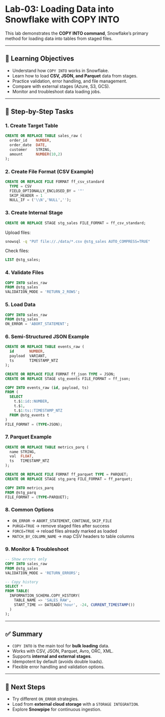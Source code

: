 # Lab-03: Loading Data into Snowflake with COPY INTO

This lab demonstrates the **COPY INTO command**, Snowflake’s primary method for loading data into tables from staged files.

---

## 🎯 Learning Objectives
- Understand how `COPY INTO` works in Snowflake.  
- Learn how to load **CSV, JSON, and Parquet** data from stages.  
- Practice validation, error handling, and file management.  
- Compare with external stages (Azure, S3, GCS).  
- Monitor and troubleshoot data loading jobs.  

---

## 📌 Step-by-Step Tasks

### 1. Create Target Table
```sql
CREATE OR REPLACE TABLE sales_raw (
  order_id    NUMBER,
  order_date  DATE,
  customer    STRING,
  amount      NUMBER(10,2)
);
```

### 2. Create File Format (CSV Example)
```sql
CREATE OR REPLACE FILE FORMAT ff_csv_standard
  TYPE = CSV
  FIELD_OPTIONALLY_ENCLOSED_BY = '"'
  SKIP_HEADER = 1
  NULL_IF = ('\\N','NULL','');
```

### 3. Create Internal Stage
```sql
CREATE OR REPLACE STAGE stg_sales FILE_FORMAT = ff_csv_standard;
```

Upload files:
```bash
snowsql -q "PUT file://./data/*.csv @stg_sales AUTO_COMPRESS=TRUE"
```

Check files:
```sql
LIST @stg_sales;
```

### 4. Validate Files
```sql
COPY INTO sales_raw
FROM @stg_sales
VALIDATION_MODE = 'RETURN_2_ROWS';
```

### 5. Load Data
```sql
COPY INTO sales_raw
FROM @stg_sales
ON_ERROR = 'ABORT_STATEMENT';
```

### 6. Semi-Structured JSON Example
```sql
CREATE OR REPLACE TABLE events_raw (
  id       NUMBER,
  payload  VARIANT,
  ts       TIMESTAMP_NTZ
);

CREATE OR REPLACE FILE FORMAT ff_json TYPE = JSON;
CREATE OR REPLACE STAGE stg_events FILE_FORMAT = ff_json;

COPY INTO events_raw (id, payload, ts)
FROM (
  SELECT
    t.$1:id::NUMBER,
    t.$1,
    t.$1:ts::TIMESTAMP_NTZ
  FROM @stg_events t
)
FILE_FORMAT = (TYPE=JSON);
```

### 7. Parquet Example
```sql
CREATE OR REPLACE TABLE metrics_parq (
  name STRING,
  val  FLOAT,
  ts   TIMESTAMP_NTZ
);

CREATE OR REPLACE FILE FORMAT ff_parquet TYPE = PARQUET;
CREATE OR REPLACE STAGE stg_parq FILE_FORMAT = ff_parquet;

COPY INTO metrics_parq
FROM @stg_parq
FILE_FORMAT = (TYPE=PARQUET);
```

### 8. Common Options
- `ON_ERROR` → `ABORT_STATEMENT`, `CONTINUE`, `SKIP_FILE`  
- `PURGE=TRUE` → remove staged files after success  
- `FORCE=TRUE` → reload files already marked as loaded  
- `MATCH_BY_COLUMN_NAME` → map CSV headers to table columns  

### 9. Monitor & Troubleshoot
```sql
-- Show errors only
COPY INTO sales_raw
FROM @stg_sales
VALIDATION_MODE = 'RETURN_ERRORS';

-- Copy history
SELECT *
FROM TABLE(
  INFORMATION_SCHEMA.COPY_HISTORY(
    TABLE_NAME => 'SALES_RAW',
    START_TIME => DATEADD('hour', -24, CURRENT_TIMESTAMP())
  )
);
```

---

## ✅ Summary
- `COPY INTO` is the main tool for **bulk loading** data.  
- Works with CSV, JSON, Parquet, Avro, ORC, XML.  
- Supports **internal and external stages**.  
- Idempotent by default (avoids double loads).  
- Flexible error handling and validation options.  

---

## 📝 Next Steps
- Try different `ON_ERROR` strategies.  
- Load from **external cloud storage** with a `STORAGE INTEGRATION`.  
- Explore **Snowpipe** for continuous ingestion.  

